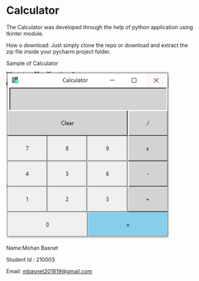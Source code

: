 # Calculator

The Calculator was developed through the help of python application using tkinter module.

How o download: Just simply clone the repo or download and extract the zip file inside your pycharm project folder.


Sample of Calculator


![](Calculator.PNG)




Name:Mohan Basnet



Student Id : 210003



Email: mbasnet201819@gmail.com
